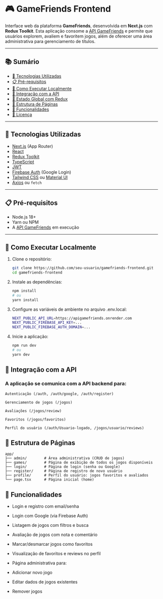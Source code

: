# 🎮 GameFriends Frontend

Interface web da plataforma **GameFriends**, desenvolvida em **Next.js** com **Redux Toolkit**. Esta aplicação consome a [API GameFriends](https://github.com/seu-usuario/GameFriends) e permite que usuários explorem, avaliem e favoritem jogos, além de oferecer uma área administrativa para gerenciamento de títulos.

---

## 📚 Sumário

- [🧰 Tecnologias Utilizadas](#-tecnologias-utilizadas)
- [📋 Pré-requisitos](#-pré-requisitos)
- [🚀 Como Executar Localmente](#-como-executar-localmente)
- [🔌 Integração com a API](#-integração-com-a-api)
- [🧠 Estado Global com Redux](#-estado-global-com-redux)
- [📁 Estrutura de Páginas](#-estrutura-de-páginas)
- [📸 Funcionalidades](#-funcionalidades)
- [📄 Licença](#-licença)

---

## 🧰 Tecnologias Utilizadas

- [Next.js](https://nextjs.org/) (App Router)
- [React](https://reactjs.org/)
- [Redux Toolkit](https://redux-toolkit.js.org/)
- [TypeScript](https://www.typescriptlang.org/)
- [JWT](https://jwt.io/)
- [Firebase Auth](https://firebase.google.com/docs/auth) (Google Login)
- [Tailwind CSS](https://tailwindcss.com/) ou [Material UI](https://mui.com/)
- [Axios](https://axios-http.com/) ou `fetch`

---

## 📋 Pré-requisitos

- Node.js 18+
- Yarn ou NPM
- A [API GameFriends](https://github.com/seu-usuario/GameFriends) em execução

---

## 🚀 Como Executar Localmente

1. Clone o repositório:

    ```bash
    git clone https://github.com/seu-usuario/gamefriends-frontend.git
    cd gamefriends-frontend

2. Instale as dependências:

     ```bash
    npm install
    # ou
    yarn install

3. Configure as variáveis de ambiente no arquivo .env.local:

    ```bash
    NEXT_PUBLIC_API_URL=https://apigamefriends.onrender.com
    NEXT_PUBLIC_FIREBASE_API_KEY=...
    NEXT_PUBLIC_FIREBASE_AUTH_DOMAIN=...

4. Inicie a aplicação:
    ```bash
    npm run dev
    # ou
    yarn dev

## 🔌 Integração com a API
### A aplicação se comunica com a API backend para:

    Autenticação (/auth, /auth/google, /auth/register)

    Gerenciamento de jogos (/jogos)

    Avaliações (/jogos/review)

    Favoritos (/jogos/favoritos)

    Perfil do usuário (/auth/Usuario-logado, /jogos/usuario/reviews)

## 📁 Estrutura de Páginas

    app/
    ├── admin/        # Área administrativa (CRUD de jogos)
    ├── games/        # Página de exibição de todos os jogos disponíveis
    ├── login/        # Página de login (senha ou Google)
    ├── register/     # Página de registro de novo usuário
    ├── profile/      # Perfil do usuário: jogos favoritos e avaliados
    └── page.tsx      # Página inicial (home)

## 📸 Funcionalidades
- Login e registro com email/senha

- Login com Google (via Firebase Auth)

- Listagem de jogos com filtros e busca

- Avaliação de jogos com nota e comentário

- Marcar/desmarcar jogos como favoritos

- Visualização de favoritos e reviews no perfil

- Página administrativa para:

- Adicionar novo jogo

- Editar dados de jogos existentes

- Remover jogos